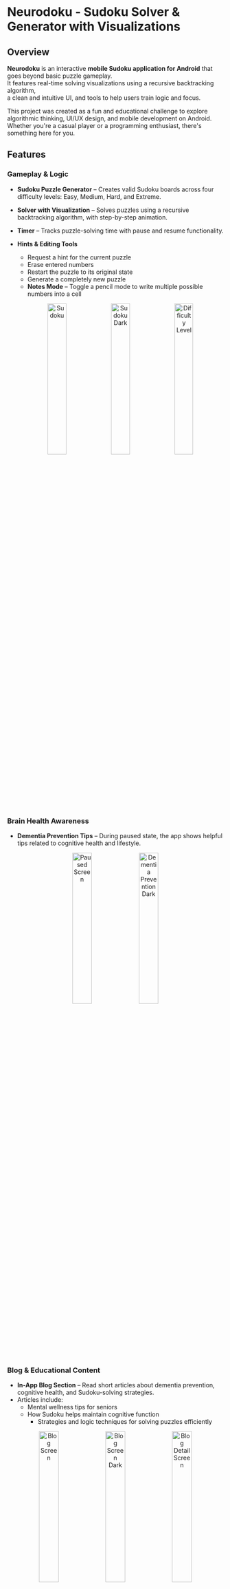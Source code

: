 # Neurodoku - Sudoku Solver & Generator with Visualizations

## Overview

**Neurodoku** is an interactive **mobile Sudoku application for Android** that goes beyond basic puzzle gameplay.  
It features real-time solving visualizations using a recursive backtracking algorithm,  
a clean and intuitive UI, and tools to help users train logic and focus.

This project was created as a fun and educational challenge to explore algorithmic thinking, UI/UX design, and mobile development on Android.  
Whether you're a casual player or a programming enthusiast, there's something here for you.

## Features

### Gameplay & Logic
- **Sudoku Puzzle Generator** – Creates valid Sudoku boards across four difficulty levels: Easy, Medium, Hard, and Extreme.
- **Solver with Visualization** – Solves puzzles using a recursive backtracking algorithm, with step-by-step animation.
- **Timer** – Tracks puzzle-solving time with pause and resume functionality.
- **Hints & Editing Tools**
  - Request a hint for the current puzzle
  - Erase entered numbers
  - Restart the puzzle to its original state
  - Generate a completely new puzzle
  - **Notes Mode** – Toggle a pencil mode to write multiple possible numbers into a cell
  
  <p align="center">
  <img src="app/src/main/assets/screens/sudoku_screen.png" alt="Sudoku" width="30%" />
  <img src="app/src/main/assets/screens/sudoku_screen_dark.png" alt="Sudoku Dark" width="30%" />
  <img src="app/src/main/assets/screens/difficulty_level.png" alt="Difficulty Level" width="30%" />
</p>

### Brain Health Awareness
- **Dementia Prevention Tips** – During paused state, the app shows helpful tips related to cognitive health and lifestyle.
 <p align="center">
  <img src="app/src/main/assets/screens/paused_screen.png" alt="Paused Screen" width="30%" />
  <img src="app/src/main/assets/screens/dementia_prevention_dark.png" alt="Dementia Prevention Dark" width="30%" />
</p>

### Blog & Educational Content
- **In-App Blog Section** – Read short articles about dementia prevention, cognitive health, and Sudoku-solving strategies.
- Articles include:
  - Mental wellness tips for seniors
  - How Sudoku helps maintain cognitive function
    - Strategies and logic techniques for solving puzzles efficiently
<p align="center">
  <img src="app/src/main/assets/screens/blog_screen.png" alt="Blog Screen" width="30%" />
  <img src="app/src/main/assets/screens/blog_screen_dark.png" alt="Blog Screen Dark" width="30%" />
  <img src="app/src/main/assets/screens/blog_detail_screen.png" alt="Blog Detail Screen" width="30%" />
</p>

### User Accounts & Profiles
- **Sign up / Log in** – Create an account using email and password, or log in via your Google account.
- **Custom Profiles** – Set your display name and write a short bio after logging in.
- **User Statistics** – Track how many puzzles you've solved per difficulty level.
- **Progress Saving** – Store your puzzle history and preferences locally using Room and in the cloud with Firebase.
<p align="center">
  <img src="app/src/main/assets/screens/login_and_registration_screen.png" alt="Login Screen" width="30%" />
  <img src="app/src/main/assets/screens/login_screen_dark.png" alt="Login Screen Dark" width="30%" />
  <img src="app/src/main/assets/screens/profile_screen.png" alt="Profile Screen" width="30%" />
  <img src="app/src/main/assets/screens/profile_screen_dark.png" alt="Profile Screen Dark" width="30%" />
  <img src="app/src/main/assets/screens/statistics_screen.png" alt="Statistics Screen" width="30%" />
  <img src="app/src/main/assets/screens/statistics_screen_dark.png" alt="Statistics Screen Dark" width="30%" />
</p>

### UI/UX Features
- **Jetpack Compose UI** – Built with modern Android UI framework for a smooth and responsive experience.
- **Dark Mode Support** – Toggle between light and dark themes in the Settings screen.
- **Clean and Consistent Design** – A uniform, material-themed interface focused on readability and ease of use.
<p align="center">
  <img src="app/src/main/assets/screens/settings_screen.png" alt="Settings Screen" width="30%" />
  <img src="app/src/main/assets/screens/settings_screen_dark.png" alt="Settings Screen Dark" width="30%" />
</p>

### Support
- **In-App Support Screen** – Easily contact the developer in case of issues or feedback.
<p align="center">
  <img src="app/src/main/assets/screens/support_screen.png" alt="Support Screen" width="30%" />
  <img src="app/src/main/assets/screens/support_screen_dark.png" alt="Support Screen Dark" width="30%" />
</p>

### Testing
- **Unit Tests** – Includes unit tests for puzzle generation/solving logic, timer, and UI components using JUnit and Mockito.

## Tech Stack

The application is built natively for Android using modern development tools and libraries:

- **Kotlin** – Primary programming language
- **Jetpack Compose** – Declarative UI framework for building responsive and modern interfaces
- **Android SDK** – Core tools and APIs for Android development
- **Room** – Local database for storing puzzles and user data
- **Koin** – Lightweight dependency injection framework
- **Firebase Authentication** – User sign-in and account management
- **Firebase Firestore** – Cloud database for syncing game history (optional)
- **Navigation Compose** – Declarative navigation between screens
- **Material 3** – Latest Material Design components and theming
- **KSP** – Kotlin Symbol Processing for annotation-based code generation
- **JUnit & Mockito** – Unit testing and mocking

## Getting Started

Follow these steps to build and run the app locally.

### 1. Prerequisites

- **Android Studio Hedgehog or newer**
- **JDK 17**
- **Gradle 8+** (optional, Android Studio manages it automatically)
- **Android SDK** installed with emulator or physical device

---

### 2. Clone the Repository

```bash
git clone https://github.com/your-username/neurodoku.git
cd neurodoku
```

---

### 3. Open in Android Studio

1. Open Android Studio
2. Choose **"Open an Existing Project"**
3. Navigate to the cloned `neurodoku` folder
4. Let Gradle sync and index the project (this may take a moment)

---

### 4. Run the App

- Connect your Android device or start an emulator.
- Click **Run️** in Android Studio, or run from terminal:

```bash
./gradlew installDebug
```

---

### 5. (Optional) Firebase Setup

If you'd like to enable authentication and Firestore features:

1. Create a Firebase project at [https://console.firebase.google.com](https://console.firebase.google.com)
2. Add an Android app and register the package name (e.g., `com.example.neurodoku`)
3. Download the `google-services.json` file and place it in:
   ```
   app/google-services.json
   ```
4. Rebuild the project.

---

### 6. Run Unit Tests

To run all tests:

```bash
./gradlew test
```

---

### 7. Code Style & Linting

To ensure code style is consistent:

```bash
./gradlew lint
```

---

### 8. Troubleshooting

If the build fails on first run:

- Try running `File → Invalidate Caches & Restart` in Android Studio
- Ensure you're using the correct JDK and Gradle versions  

## Usage

Once the app is installed and launched, here's how users can interact with Neurodoku:

---

### Starting a New Puzzle

### Starting a New Puzzle

- When the app launches, a **Sudoku puzzle is automatically generated** at **Medium** difficulty.
- To start a new puzzle with a different difficulty:
  1. Tap **New Sudoku**
  2. A dialog appears with four difficulty options:  
     Easy, Medium, Hard, Extreme
  3. Select your preferred level — the app will generate a new puzzle accordingly.

- During gameplay, you can:
  - Use **Notes Mode** to jot down multiple possible candidates in a cell
  - Tap **Hint** to reveal one correct number
  - Tap **Erase** to remove an incorrect or unwanted number

### Pause & Brain Tips

- Tap the **Timer** button to stop the timer.
- During the paused state, the app shows **brain health tips** related to dementia prevention.

---

### User Statistics

- In the **Statistics screen**, view how many puzzles you’ve completed in each difficulty.

---

###  User Account

- Sign up or log in using:
  - Email and password
  - Or your **Google account**
- After logging in, create a simple profile:
  - Add a display name and a short bio

---

### Blog

- Visit the in-app **Blog** for short articles:
  - Sudoku solving techniques
  - Mental wellness and cognitive health
  - Lifestyle habits to reduce dementia risk

---

### Settings

- Enable **Dark Mode** manually.
- Access the **Support** screen to contact the developer if needed.

## Architecture

This project follows the principles of **Clean Architecture** and the **MVVM (Model-View-ViewModel)** pattern, with a clear separation of concerns across the following layers:

### Directory Structure

```
data/
├── blog/
│   ├── local/           # Local blog storage (e.g. Room entities, DAOs)
│   └── repository/      # Blog data source implementation
├── sudoku/
│   ├── local/           # Local Sudoku storage (saved games, history)
│   ├── mapper/          # Mapping between domain and data models
│   └── repository/      # Sudoku data source implementation

di/
├── DatabaseModule.kt    # Room database setup and bindings
└── ViewModelModul.kt    # Koin bindings for ViewModels

domain/
├── model/               # Core business models (e.g. SudokuGame, SudokuDifficulty)
└── usecase/             # Business logic (e.g. generate, mask, save Sudoku)

ui/
├── components/          # Reusable UI components built with Jetpack Compose
├── navigation/          # Navigation graph using Navigation-Compose
├── screens/             # UI screens (Game, Blog, Stats, etc.)
├── theme/               # Material 3 theming (colors, typography)
└── viewmodel/           # ViewModels providing state and logic for screens
```

### Design Principles

- **Separation of Concerns**: Each layer is responsible for a single aspect of the app's functionality.
- **Testability**: Use cases and ViewModels are unit-testable and decoupled from framework code.
- **Reusability**: UI components and business logic are modular and reusable.
- **Scalability**: This architecture supports future expansion, including new features, modules, or platforms.

### Tools & Libraries

- **Koin** for dependency injection
- **Jetpack Compose** for declarative UI
- **Room** for local persistence
- **Firebase Auth & Firestore** for optional cloud features

### Backtracking Algorithm for Sudoku Generation

The Sudoku grid generation uses a backtracking algorithm to fill the 9x9 board with valid numbers. The algorithm tries numbers 1 through 9 in each empty cell, verifying Sudoku rules (no duplicates in row, column, and 3x3 box). If no valid number fits, it backtracks to previous cells and tries other options until the grid is complete.

For a visual explanation, check out this animation demonstrating the backtracking process in action:

[![Backtracking Algorithm Demo](https://img.youtube.com/vi/DXbXIcHCQZY/hqdefault.jpg)](https://youtu.be/DXbXIcHCQZY)

*Click the image to watch the video.*

## License

This project is licensed under the MIT License.  
See the [LICENSE](./LICENSE) file for details.
